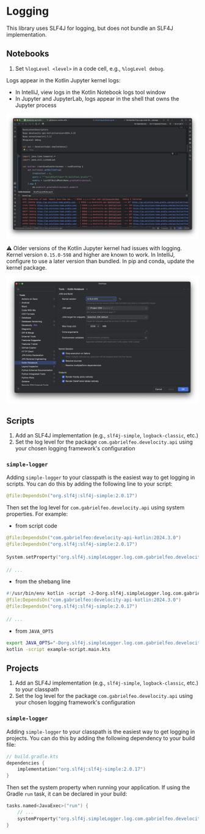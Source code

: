 # Logging

This library uses SLF4J for logging, but does not bundle an SLF4J implementation.

## Notebooks

1. Set `%logLevel <level>` in a code cell, e.g., `%logLevel debug`.

Logs appear in the Kotlin Jupyter kernel logs:

- In IntelliJ, view logs in the Kotlin Notebook logs tool window
- In Jupyter and JupyterLab, logs appear in the shell that owns the Jupyter process

![IntelliJ Kotlin Notebook logs tool window](media/IntelliJKernelLogs.png)

⚠️ Older versions of the Kotlin Jupyter kernel had issues with logging. Kernel version `0.15.0-598` and higher are known to work. In IntelliJ, configure to use a later version than bundled. In pip and conda, update the kernel package.

![IntelliJ Kotlin Jupyter kernel version configuration](media/IntelliJKernelSettings.png)

## Scripts

1. Add an SLF4J implementation (e.g., `slf4j-simple`, `logback-classic`, etc.)
2. Set the log level for the package `com.gabrielfeo.develocity.api` using your chosen logging framework's configuration

### `simple-logger`

Adding `simple-logger` to your classpath is the easiest way to get logging in scripts. You can do this by adding the following line to your script:

```kotlin
@file:DependsOn("org.slf4j:slf4j-simple:2.0.17")
```

Then set the log level for `com.gabrielfeo.develocity.api` using system properties. For example:

- from script code

```kotlin
@file:DependsOn("com.gabrielfeo:develocity-api-kotlin:2024.3.0")
@file:DependsOn("org.slf4j:slf4j-simple:2.0.17")

System.setProperty("org.slf4j.simpleLogger.log.com.gabrielfeo.develocity", "info")

// ...
```

- from the shebang line

```kotlin
#!/usr/bin/env kotlin -script -J-Dorg.slf4j.simpleLogger.log.com.gabrielfeo.develocity=info
@file:DependsOn("com.gabrielfeo:develocity-api-kotlin:2024.3.0")
@file:DependsOn("org.slf4j:slf4j-simple:2.0.17")

// ...
```

- from `JAVA_OPTS`

```bash
export JAVA_OPTS="-Dorg.slf4j.simpleLogger.log.com.gabrielfeo.develocity=info"
kotlin -script example-script.main.kts
```

## Projects

1. Add an SLF4J implementation (e.g., `slf4j-simple`, `logback-classic`, etc.) to your classpath
2. Set the log level for the package `com.gabrielfeo.develocity.api` using your chosen logging framework's configuration

### `simple-logger`

Adding `simple-logger` to your classpath is the easiest way to get logging in projects. You can do this by adding the following dependency to your build file:

```kotlin
// build.gradle.kts
dependencies {
    implementation("org.slf4j:slf4j-simple:2.0.17")
}
```

Then set the system property when running your application. If using the Gradle `run` task, it can be declared in your build:

```kotlin
tasks.named<JavaExec>("run") {
    // ...
    systemProperty("org.slf4j.simpleLogger.log.com.gabrielfeo.develocity", "debug")
}
```
